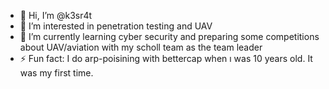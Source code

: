 - 👋 Hi, I’m @k3sr4t
- 👀 I’m interested in penetration testing and UAV
- 🌱 I’m currently learning cyber security and preparing some competitions about UAV/aviation with my scholl team as the team leader
- ⚡ Fun fact: I do arp-poisining with bettercap when ı was 10 years old. It was my first time.

<!---
k3sr4t/k3sr4t is a ✨ special ✨ repository because its `README.md` (this file) appears on your GitHub profile.
You can click the Preview link to take a look at your changes.
--->
